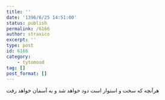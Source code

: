 ```yaml
---
title: ''
date: '1396/6/25 14:51:00'
status: publish
permalink: /6166
author: straxico
excerpt: ''
type: post
id: 6166
category:
    - tytomood
tag: []
post_format: []
---
```

هرآنچه که سخت و استوار است دود خواهد شد و به آسمان خواهد رفت